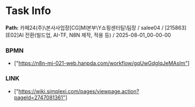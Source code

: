 # Task Info

**Path:** 카페24(주)\본사사업장\[CG]MI본부\Y쇼핑센터팀\팀장 / salee04 / [215863] [E02]AI 전환(빌드업, AI-TF, N8N 제작, 적용 등) / 2025-08-01_00-00-00

### BPMN
- ["https://n8n-mi-021-web.hanpda.com/workflow/gqUwGdgIqJeMAsIm"]

### LINK
- ["https://wiki.simplexi.com/pages/viewpage.action?pageId=2747081361"]

